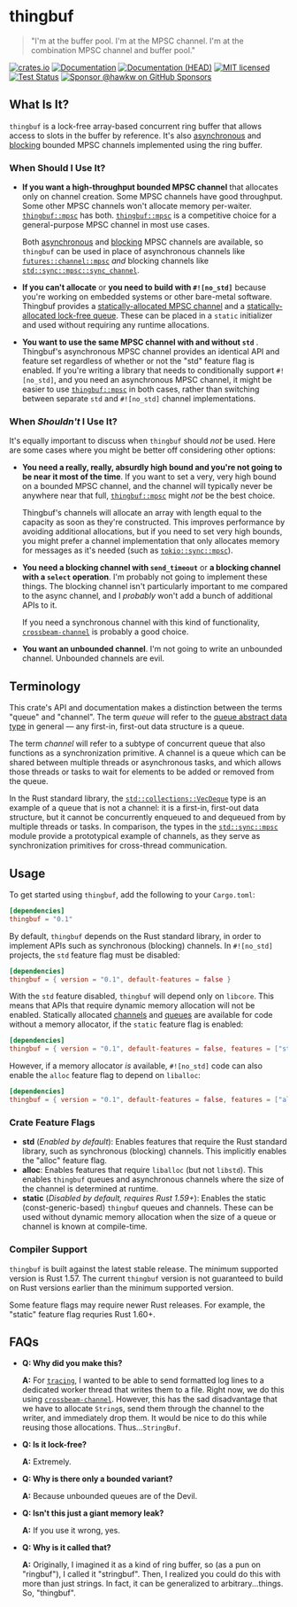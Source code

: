 # thingbuf

> "I'm at the buffer pool. I'm at the MPSC channel. I'm at the combination MPSC
> channel and buffer pool."

[![crates.io][crates-badge]][crates-url]
[![Documentation][docs-badge]][docs-url]
[![Documentation (HEAD)][docs-main-badge]][docs-main-url]
[![MIT licensed][mit-badge]][mit-url]
[![Test Status][tests-badge]][tests-url]
[![Sponsor @hawkw on GitHub Sponsors][sponsor-badge]][sponsor-url]

[crates-badge]: https://img.shields.io/crates/v/thingbuf.svg
[crates-url]: https://crates.io/crates/thingbuf
[docs-badge]: https://docs.rs/thingbuf/badge.svg
[docs-url]: https://docs.rs/thingbuf
[docs-main-badge]: https://img.shields.io/netlify/f2cde148-79c2-4e3f-ab2b-285dff1b9fdf?label=docs%20%28main%20branch%29
[docs-main-url]: https://thingbuf.elizas.website
[mit-badge]: https://img.shields.io/badge/license-MIT-blue.svg
[mit-url]: ../LICENSE
[tests-badge]: https://github.com/hawkw/thingbuf/actions/workflows/ci.yml/badge.svg?branch=main
[tests-url]: https://github.com/hawkw/thingbuf/actions/workflows/ci.yml
[sponsor-badge]: https://img.shields.io/badge/sponsor-%F0%9F%A4%8D-ff69b4
[sponsor-url]: https://github.com/sponsors/hawkw

## What Is It?

`thingbuf` is a lock-free array-based concurrent ring buffer that allows access
to slots in the buffer by reference. It's also [asynchronous][`thingbuf::mpsc`]
and [blocking][`thingbuf::mpsc::blocking`] bounded MPSC channels implemented using
the ring buffer.

### When Should I Use It?

- **If you want a high-throughput bounded MPSC channel** that allocates only on
  channel creation. Some MPSC channels have good throughput. Some other MPSC
  channels won't allocate memory per-waiter. [`thingbuf::mpsc`] has both.
  [`thingbuf::mpsc`] is a competitive choice for a general-purpose
  MPSC channel in most use cases.

  Both [asynchronous][`thingbuf::mpsc`] and [blocking][`thingbuf::mpsc::blocking`]
  MPSC channels are available, so `thingbuf` can be used in place
  of asynchronous channels like [`futures::channel::mpsc`] *and* blocking
  channels like [`std::sync::mpsc::sync_channel`].

- **If you can't allocate** or **you need to build with `#![no_std]`** because
  you're working on embedded systems or other bare-metal software. Thingbuf
  provides a [statically-allocated MPSC channel][static-mpsc] and a
  [statically-allocated lock-free queue][static-queue]. These can be placed in a
  `static` initializer and used without requiring any runtime allocations.

- **You want to use the same MPSC channel with and without `std`** . Thingbuf's
  asynchronous MPSC channel provides an identical API and feature set regardless
  of whether or not the "std" feature flag is enabled. If you're writing a library that
  needs to conditionally support `#![no_std]`, and you need an asynchronous MPSC
  channel, it might be easier to use [`thingbuf::mpsc`] in both cases, rather
  than switching between separate `std` and `#![no_std]` channel
  implementations.

### When *Shouldn't* I Use It?

It's equally important to discuss when `thingbuf` should *not* be used. Here are
some cases where you might be better off considering other options:

- **You need a really, really, absurdly high bound and you're not going to be
  near it most of the time**. If you want to set a very, very high bound on a
  bounded MPSC channel, and the channel will typically never be anywhere near
  that full, [`thingbuf::mpsc`] might *not* be the best choice.

  Thingbuf's channels will allocate an array with length equal to the capacity
  as soon as they're constructed. This improves performance by avoiding
  additional allocations, but if you need to set very high bounds, you might
  prefer a channel implementation that only allocates memory for messages as
  it's needed (such as [`tokio::sync::mpsc`]).

- **You need a blocking channel with `send_timeout`** or **a blocking channel
  with a `select` operation**. I'm probably not going to implement these things.
  The blocking channel isn't particularly important to me compared to the async
  channel, and I _probably_ won't add a bunch of additional APIs to it.

  If you need a synchronous channel with this kind of functionality,
  [`crossbeam-channel`] is probably a good choice.

- **You want an unbounded channel**. I'm not going to write an unbounded
  channel. Unbounded channels are evil.

## Terminology

This crate's API and documentation makes a distinction between the terms "queue"
and "channel". The term _queue_ will refer to the [queue abstract data
type][q-adt] in general &mdash; any first-in, first-out data structure is a
queue.

The term _channel_ will refer to a subtype of concurrent queue that also
functions as a synchronization primitive. A channel is a queue which can be
shared between multiple threads or asynchronous tasks, and which allows those
threads or tasks to wait for elements to be added or removed from the queue.

In the Rust standard library, the [`std::collections::VecDeque`] type
is an example of a queue that is not a channel: it is a first-in, first-out data
structure, but it cannot be concurrently enqueued to and dequeued from by
multiple threads or tasks. In comparison, the types in the [`std::sync::mpsc`]
module provide a prototypical example of channels, as they serve as
synchronization primitives for cross-thread communication.

[q-adt]: https://en.wikipedia.org/wiki/Queue_(abstract_data_type)
[`std::collections::VecDeque`]: https://doc.rust-lang.org/stable/std/collections/struct.VecDeque.html
[`std::sync::mpsc`]: https://doc.rust-lang.org/stable/std/sync/mpsc/index.html

## Usage

To get started using `thingbuf`, add the following to your `Cargo.toml`:

```toml
[dependencies]
thingbuf = "0.1"
```

By default, `thingbuf` depends on the Rust standard library, in order to
implement APIs such as synchronous (blocking) channels. In `#![no_std]`
projects, the `std` feature flag must be disabled:

```toml
[dependencies]
thingbuf = { version = "0.1", default-features = false }
```

With the `std` feature disabled, `thingbuf` will depend only on `libcore`. This
means that APIs that require dynamic memory allocation will not be enabled.
Statically allocated [channels][static-mpsc] and [queues][static-queue] are
available for code without a memory allocator, if the `static` feature flag is
enabled:

```toml
[dependencies]
thingbuf = { version = "0.1", default-features = false, features = ["static"] }
```

However, if a memory allocator _is_ available, `#![no_std]` code can also enable
the `alloc` feature flag to depend on `liballoc`:

```toml
[dependencies]
thingbuf = { version = "0.1", default-features = false, features = ["alloc"] }
```

### Crate Feature Flags

- **std** (_Enabled by default_): Enables features that require the Rust
  standard library, such as
  synchronous (blocking) channels. This implicitly enables the "alloc" feature
  flag.
- **alloc**: Enables features that require `liballoc` (but not `libstd`). This
  enables `thingbuf` queues and asynchronous channels where the size of the
  channel is determined at runtime.
- **static** (_Disabled by default, requires Rust 1.59+_): Enables the static
  (const-generic-based) `thingbuf` queues and channels. These can be used
  without dynamic memory allocation when the size of a queue or channel is known
  at compile-time.

### Compiler Support

`thingbuf` is built against the latest stable release. The minimum supported
version is Rust 1.57. The current `thingbuf` version is not guaranteed to build on Rust
versions earlier than the minimum supported version.

Some feature flags may require newer Rust releases. For example, the "static"
feature flag requries Rust 1.60+.

## FAQs

- **Q: Why did you make this?**

  **A:** For [`tracing`], I wanted to be able to send formatted log lines to a
  dedicated worker thread that writes them to a file. Right now, we do this
  using [`crossbeam-channel`]. However, this has the sad disadvantage that we have
  to allocate `String`s, send them through the channel to the writer, and
  immediately drop them. It would be nice to do this while reusing those
  allocations. Thus...`StringBuf`.

- **Q: Is it lock-free?**

  **A:** Extremely.

- **Q: Why is there only a bounded variant?**

  **A:** Because unbounded queues are of the Devil.

- **Q: Isn't this just a giant memory leak?**

  **A:** If you use it wrong, yes.

- **Q: Why is it called that?**

  **A:** Originally, I imagined it as a kind of ring buffer, so (as a pun on
  "ringbuf"), I called it "stringbuf". Then, I realized you could do this with
  more than just strings. In fact, it can be generalized to arbitrary...things.
  So, "thingbuf".

[`thingbuf::mpsc`]: https://docs.rs/thingbuf/0.1/thingbuf/mpsc/index.html
[`thingbuf::mpsc::blocking`]: https://docs.rs/thingbuf/0.1/thingbuf/mpsc/blocking/index.html
[static-queue]: https://docs.rs/thingbuf/0.1/thingbuf/struct.StaticThingBuf.html
[static-mpsc]: https://docs.rs/thingbuf/0.1./thingbuf/mpsc/struct.StaticChannel.html
[`futures::channel::mpsc`]: https://docs.rs/futures/latest/futures/channel/mpsc/index.html
[`std::sync::mpsc::sync_channel`]: https://doc.rust-lang.org/stable/std/sync/mpsc/fn.sync_channel.html
[`tokio::sync::mpsc`]: https://docs.rs/tokio/latest/tokio/sync/mpsc/index.html
[`tracing`]: https://crates.io/crates/tracing
[`crossbeam-channel`]: https://crates.io/crates/crossbeam-channel
